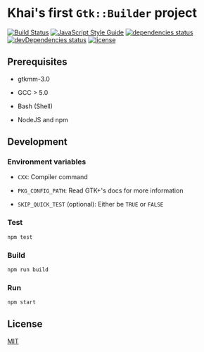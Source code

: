 # Khai's first `Gtk::Builder` project
[![Build Status](https://travis-ci.org/khai-learn-cpp/my-first-glade-project.svg?branch=master)](https://travis-ci.org/khai-learn-cpp/my-first-glade-project)
[![JavaScript Style Guide](https://img.shields.io/badge/code%20style-standard-brightgreen.svg)](http://standardjs.com/)
[![dependencies status](https://david-dm.org/khai-learn-cpp/my-first-glade-project.svg)](https://david-dm.org/khai-learn-cpp/my-first-glade-project#info=dependencies)
[![devDependencies status](https://david-dm.org/khai-learn-cpp/my-first-glade-project/dev-status.svg)](https://david-dm.org/khai-learn-cpp/my-first-glade-project#info=devDependencies)
[![license](https://img.shields.io/npm/l/promise-set.svg)](http://spdx.org/licenses/MIT)

## Prerequisites

* gtkmm-3.0

* GCC > 5.0

* Bash (Shell)

* NodeJS and npm

## Development

### Environment variables

* `CXX`: Compiler command

* `PKG_CONFIG_PATH`: Read GTK+'s docs for more information

* `SKIP_QUICK_TEST` (optional): Either be `TRUE` or `FALSE`

### Test

```bash
npm test
```

### Build

```bash
npm run build
```

### Run

```bash
npm start
```

## License

[MIT](./LICENSE.md)
